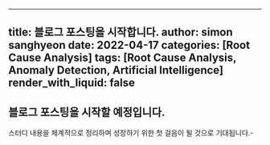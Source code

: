 ---
title: 블로그 포스팅을 시작합니다.
author: simon sanghyeon
date: 2022-04-17
categories: [Root Cause Analysis]
tags: [Root Cause Analysis, Anomaly Detection, Artificial Intelligence]
render_with_liquid: false
--

## 블로그 포스팅을 시작할 예정입니다.
스터디 내용을 체계적으로 정리하며 성장하기 위한 첫 걸음이 될 것으로 기대됩니다.-
